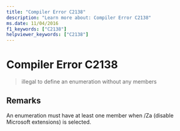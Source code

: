 ```yaml
---
title: "Compiler Error C2138"
description: "Learn more about: Compiler Error C2138"
ms.date: 11/04/2016
f1_keywords: ["C2138"]
helpviewer_keywords: ["C2138"]
---
```

# Compiler Error C2138

> illegal to define an enumeration without any members

## Remarks

An enumeration must have at least one member when /Za (disable Microsoft extensions) is selected.
